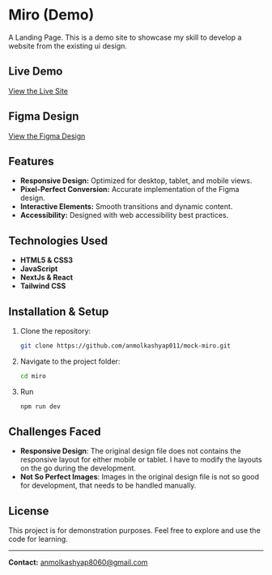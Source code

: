 # Miro (Demo)

A Landing Page.
This is a demo site to showcase my skill to develop a website from the existing ui design.

## Live Demo
[View the Live Site](#)

## Figma Design
[View the Figma Design](#)

## Features
- **Responsive Design:** Optimized for desktop, tablet, and mobile views.
- **Pixel-Perfect Conversion:** Accurate implementation of the Figma design.
- **Interactive Elements:** Smooth transitions and dynamic content.
- **Accessibility:** Designed with web accessibility best practices.

## Technologies Used
- **HTML5 & CSS3**
- **JavaScript**
- **NextJs & React**
- **Tailwind CSS**

## Installation & Setup
1. Clone the repository:
   ```bash
   git clone https://github.com/anmolkashyap011/mock-miro.git
   ```
2. Navigate to the project folder:
   ```bash
   cd miro
   ```
3. Run
   ```bash
   npm run dev
   ```

## Challenges Faced
- **Responsive Design**: The original design file does not contains the responsive layout for either mobile or tablet. I have to modify the layouts on the go during the development.
- **Not So Perfect Images**: Images in the original design file is not so good for development, that needs to be handled manually.

## License
This project is for demonstration purposes. Feel free to explore and use the code for learning.

---

**Contact:** [anmolkashyap8060@gmail.com](mailto:anmolkashyap8060@gmail.com)


